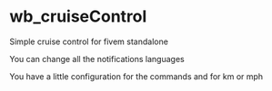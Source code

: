 # wb_cruiseControl
Simple cruise control for fivem standalone

You can change all the notifications languages

You have a little configuration for the commands and for km or mph